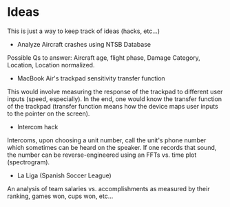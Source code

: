 # Ideas
This is just a way to keep track of ideas (hacks, etc...) 

* Analyze Aircraft crashes using NTSB Database

Possible Qs to answer: Aircraft age, flight phase, Damage Category, Location, Location normalized. 

* MacBook Air's trackpad sensitivity transfer function

This would involve measuring the response of the trackpad to different user inputs (speed, especially). In the end, one would know the transfer function of the trackpad (transfer function means how the device maps user inputs to the pointer on the screen).

* Intercom hack

Intercoms, upon choosing a unit number, call the unit's phone number which sometimes can be heard on the speaker. If one records that sound, the number can be reverse-engineered using an FFTs vs. time plot (spectrogram). 

* La Liga (Spanish Soccer League) 

An analysis of team salaries vs. accomplishments as measured by their ranking, games won, cups won, etc...

